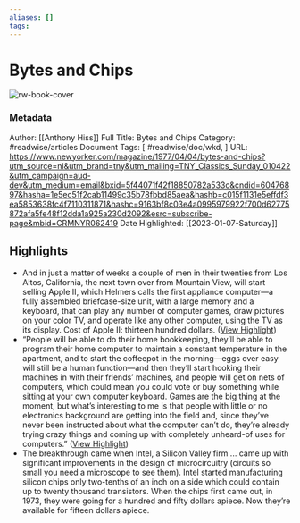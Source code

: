 ```yaml
---
aliases: []
tags:
---
```

# Bytes and Chips

![rw-book-cover](https://media.newyorker.com/photos/5c42513836b0283b1309925c/16:9/w_1280,c_limit/770404_ra611.jpg)
### Metadata
Author: [[Anthony Hiss]]
Full Title: Bytes and Chips
Category: #readwise/articles
Document Tags: [ #readwise/doc/wkd, ]
URL: https://www.newyorker.com/magazine/1977/04/04/bytes-and-chips?utm_source=nl&utm_brand=tny&utm_mailing=TNY_Classics_Sunday_010422&utm_campaign=aud-dev&utm_medium=email&bxid=5f44071f42f18850782a533c&cndid=60476897&hasha=1e5ec51f2cab11499c35b78fbbd85aea&hashb=c015f1131e5effdf3ea5853638fc4f7110311871&hashc=9163bf8c03e4a0995979922f700d62775872afa5fe48f12dda1a925a230d2092&esrc=subscribe-page&mbid=CRMNYR062419
Date Highlighted: [[2023-01-07-Saturday]]

## Highlights
- And in just a matter of weeks a couple of men in their twenties from Los Altos, California, the next town over from Mountain View, will start selling Apple II, which Helmers calls the first appliance computer—a fully assembled briefcase-size unit, with a large memory and a keyboard, that can play any number of computer games, draw pictures on your color TV, and operate like any other computer, using the TV as its display. Cost of Apple II: thirteen hundred dollars. ([View Highlight](https://read.readwise.io/read/01gp6h7bc2p5zva3h3br54mb8j))
- “People will be able to do their home bookkeeping, they’ll be able to program their home computer to maintain a constant temperature in the apartment, and to start the coffeepot in the morning—eggs over easy will still be a human function—and then they’ll start hooking their machines in with their friends’ machines, and people will get on nets of computers, which could mean you could vote or buy something while sitting at your own computer keyboard. Games are the big thing at the moment, but what’s interesting to me is that people with little or no electronics background are getting into the field and, since they’ve never been instructed about what the computer can’t do, they’re already trying crazy things and coming up with completely unheard-of uses for computers.” ([View Highlight](https://read.readwise.io/read/01gp6h45vm454rjhmsmbransvp))
- The breakthrough came when Intel, a Silicon Valley firm ... came up with significant improvements in the design of microcircuitry (circuits so small you need a microscope to see them). Intel started manufacturing silicon chips only two-tenths of an inch on a side which could contain up to twenty thousand transistors. When the chips first came out, in 1973, they were going for a hundred and fifty dollars apiece. Now they’re available for fifteen dollars apiece.
